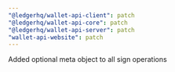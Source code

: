 ```yaml
---
"@ledgerhq/wallet-api-client": patch
"@ledgerhq/wallet-api-core": patch
"@ledgerhq/wallet-api-server": patch
"wallet-api-website": patch
---
```


Added optional meta object to all sign operations
